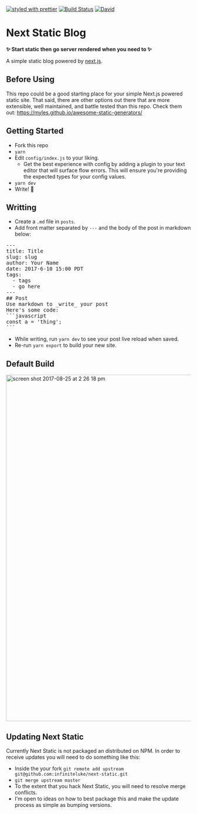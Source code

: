 [![styled with prettier](https://img.shields.io/badge/styled_with-prettier-ff69b4.svg)](https://github.com/prettier/prettier)
[![Build Status](https://travis-ci.org/infiniteluke/next-static.svg?branch=master)](https://travis-ci.org/infiniteluke/next-static)
[![David](https://img.shields.io/david/infiniteluke/next-static.svg)]()
# Next Static Blog
__✨ Start static then go server rendered when you need to ✨__

A simple static blog powered by [next.js](https://github.com/zeit/next.js).

## Before Using
This repo could be a good starting place for your simple Next.js powered static site. That said, there are other options out there that are more extensible, well maintained, and  battle tested than this repo. Check them out: https://myles.github.io/awesome-static-generators/

## Getting Started
* Fork this repo
* `yarn`
* Edit `config/index.js` to your liking. 
  * Get the best experience with config by adding a plugin to your text editor that will surface flow errors. This will ensure you're providing the expected types for your config values.
* `yarn dev`
* Write! 📝

## Writting
* Create a `.md` file in `posts`.
* Add front matter separated by `---` and the body of the post in markdown below:
<pre lang="yaml">
---
title: Title
slug: slug
author: Your Name
date: 2017-6-10 15:00 PDT
tags:
  - tags
  - go here
---
## Post
Use markdown to _write_ your post
Here's some code:
```javascript
const a = 'thing';
```
</pre>
* While writing, run `yarn dev` to see your post live reload when saved.
* Re-run `yarn export` to build your new site.

## Default Build
<img width="941" alt="screen shot 2017-08-25 at 2 26 18 pm" src="https://user-images.githubusercontent.com/1127238/29733509-4d09ed38-89a2-11e7-97d4-42dd97a7df35.png">

## Updating Next Static
Currently Next Static is not packaged an distributed on NPM. In order to receive updates you will need to do something like this:
* Inside the your fork `git remote add upstream git@github.com:infiniteluke/next-static.git`
* `git merge upstream master`
* To the extent that you hack Next Static, you will need to resolve merge conflicts.
* I'm open to ideas on how to best package this and make the update process as simple as bumping versions.

